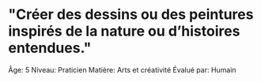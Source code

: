 # "Créer des dessins ou des peintures inspirés de la nature ou d’histoires entendues."

Âge: 5
Niveau: Praticien
Matière: Arts et créativité
Évalué par: Humain